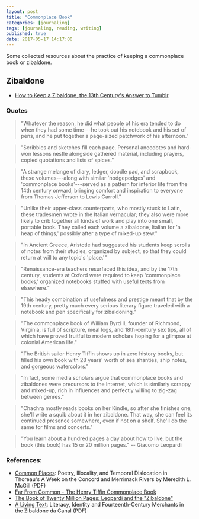 ```yaml
---
layout: post
title: "Commonplace Book"
categories: [journaling]
tags: [journaling, reading, writing]
published: true
date: 2017-05-17 14:17:00
---
```


Some collected resources about the practice of keeping a commonplace book or zibaldone.

## Zibaldone

- [How to Keep a Zibaldone, the 13th Century's Answer to Tumblr](http://www.atlasobscura.com/articles/how-to-keep-a-zibaldone-a-13thcentury-answer-to-tumblr)

### Quotes

> "Whatever the reason, he did what people of his era tended to do when they had some time---he took out his notebook and his set of pens, and he put together a page-sized patchwork of his afternoon."

> "Scribbles and sketches fill each page. Personal anecdotes and hard-won lessons nestle alongside gathered material, including prayers, copied quotations and lists of spices."

> "A strange melange of diary, ledger, doodle pad, and scrapbook, these volumes---along with similar 'hodgepodges' and 'commonplace books'---served as a pattern for interior life from the 14th century onward, bringing comfort and inspiration to everyone from Thomas Jefferson to Lewis Carroll."

> "Unlike their upper-class counterparts, who mostly stuck to Latin, these tradesmen wrote in the Italian vernacular; they also were more likely to crib together all kinds of work and play into one small, portable book. They called each volume a zibaldone, Italian for 'a heap of things,' possibly after a type of mixed-up stew."

> "In Ancient Greece, Aristotle had suggested his students keep scrolls of notes from their studies, organized by subject, so that they could return at will to any topic's 'place.'"

> "Renaissance-era teachers resurfaced this idea, and by the 17th century, students at Oxford were required to keep 'commonplace books,' organized notebooks stuffed with useful texts from elsewhere."

> "This heady combination of usefulness and prestige meant that by the 19th century, pretty much every serious literary figure traveled with a notebook and pen specifically for zibaldoning."

> "The commonplace book of William Byrd II, founder of Richmond, Virginia, is full of scripture, meal logs, and 18th-century sex tips, all of which have proved fruitful to modern scholars hoping for a glimpse at colonial American life."

> "The British sailor Henry Tiffin shows up in zero history books, but filled his own book with 28 years' worth of sea shanties, ship notes, and gorgeous watercolors."

> "In fact, some media scholars argue that commonplace books and zibaldones were precursors to the Internet, which is similarly scrappy and mixed-up, rich in influences and perfectly willing to zig-zag between genres."

> "Chachra mostly reads books on her Kindle, so after she finishes one, she'll write a squib about it in her zibaldone. That way, she can feel its continued presence somewhere, even if not on a shelf. She'll do the same for films and concerts."

> "You learn about a hundred pages a day about how to live, but the book (this book) has 15 or 20 million pages." -- Giacomo Leopardi

### References:

- [Common Places]({{site.baseurl}}/files/Common%20Places.pdf): Poetry, Illocality, and Temporal Dislocation in Thoreau's A Week on the Concord and Merrimack Rivers by Meredith L. McGill (PDF)
- [Far From Common - The Henry Tiffin Commonplace Book](http://www.pem.org/library/blog/?p=687)
- [The Book of Twenty Million Pages: Leopardi and the "Zibaldone"](http://theamericanreader.com/the-book-of-twenty-million-pages-leopardi-and-the-zibaldone/)
- [A Living Text]({{site.baseurl}}/files/A%20Living%20Text.pdf): Literacy, Identity and Fourteenth-Century Merchants in the Zibaldone da Canal (PDF)
